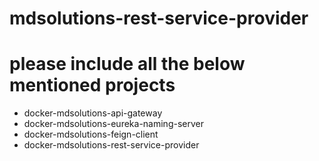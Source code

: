 # mdsolutions-rest-service-provider

# please include all the below mentioned projects
 - docker-mdsolutions-api-gateway
 - docker-mdsolutions-eureka-naming-server
 - docker-mdsolutions-feign-client
 - docker-mdsolutions-rest-service-provider